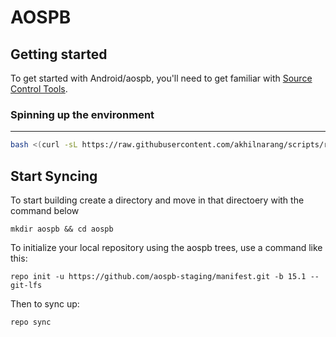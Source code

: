 AOSPB
===========

Getting started
---------------

To get started with Android/aospb, you'll need to get familiar with [Source Control Tools](https://source.android.com/setup/develop).

### Spinning up the environment
--------------
```bash
bash <(curl -sL https://raw.githubusercontent.com/akhilnarang/scripts/refs/heads/master/setup/android_build_env.sh)
```

Start Syncing
---------------
To start building create a directory and move in that directoery with the command below
```
mkdir aospb && cd aospb
```

To initialize your local repository using the aospb trees, use a command like this:
```
repo init -u https://github.com/aospb-staging/manifest.git -b 15.1 --git-lfs
```
Then to sync up:
```
repo sync
```
